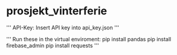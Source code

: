 # prosjekt_vinterferie


'''
API-Key:
Insert API key into api_key.json
'''


'''
Run these in the virtual enviroment:
pip install pandas
pip install firebase_admin
pip install requests
'''